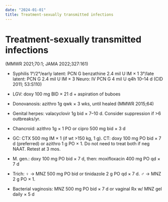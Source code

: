 ```yaml
---
date: "2024-01-01"
title: Treatment-sexually transmitted infections
---
```


# Treatment-sexually transmitted infections

(MMWR 2021;70:1; JAMA 2022;327:161)
* Syphilis
1°/2°/early latent: PCN G benzathine 2.4 mil U IM × 1
3°/late latent: PCN G 2.4 mil U IM × 3
Neuro: IV PCN G 4 mil U q4h 10–14 d (CID 2011; 53:S110)
* LGV: doxy 100 mg BID × 21 d + aspiration of buboes
* Donovanosis: azithro 1g qwk × 3 wks, until healed (MMWR 2015;64)
* Genital herpes: valacyclovir 1g bid × 7–10 d. Consider suppression if >6 outbreaks/yr.
* Chancroid: azithro 1g × 1 PO or cipro 500 mg bid × 3 d

* GC: CTX 500 mg IM × 1 (if wt >150 kg, 1 g). CT: doxy 100 mg PO bid × 7 d (preferred) or azithro 1 g PO × 1. Do not need to treat both if neg NAAT. Retest at 3 mos.
* M. gen.: doxy 100 mg PO bid × 7 d, then: moxifloxacin 400 mg PO qd × 7 d
* Trich: ♀ → MNZ 500 mg PO bid or tinidazole 2 g PO qd × 7 d. ♂ → MNZ 2 g PO × 1.
* Bacterial vaginosis: MNZ 500 mg PO bid × 7 d or vaginal Rx w/ MNZ gel daily × 5 d
